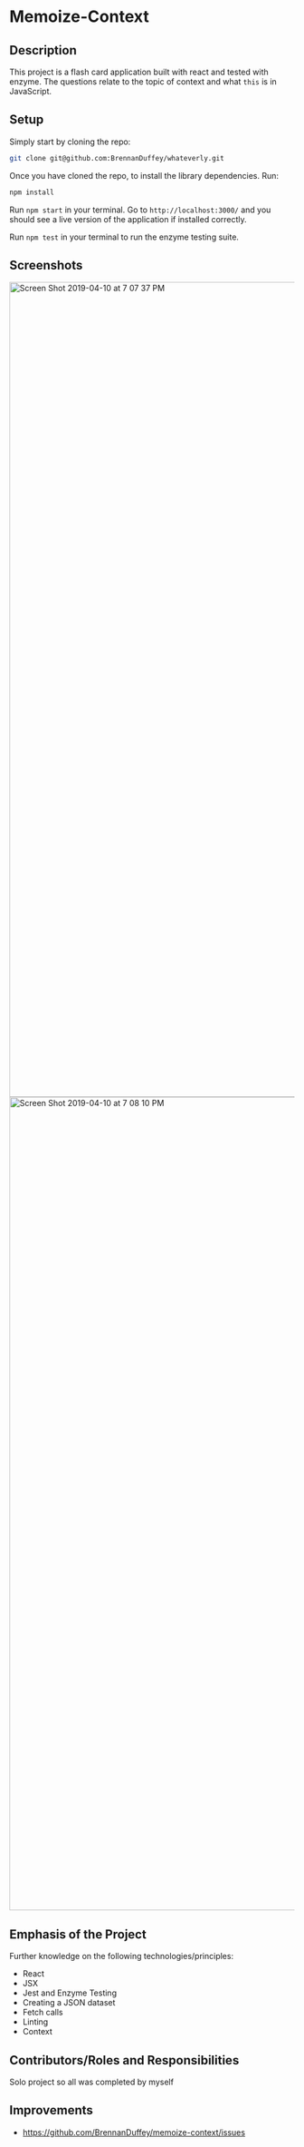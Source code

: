 # Memoize-Context

## Description

This project is a flash card application built with react and tested with enzyme. The questions relate to the topic of context and what `this` is in JavaScript.

## Setup

Simply start by cloning the repo:

```bash
git clone git@github.com:BrennanDuffey/whateverly.git
```

Once you have cloned the repo, to install the library dependencies. Run:

```bash
npm install
```

Run `npm start` in your terminal. Go to `http://localhost:3000/` and you should see a live version of the application if installed correctly.

Run `npm test` in your terminal to run the enzyme testing suite.

## Screenshots

<img width="1437" alt="Screen Shot 2019-04-10 at 7 07 37 PM" src="https://user-images.githubusercontent.com/37053236/55957696-2f151680-5c24-11e9-9787-1e7ddf944cb6.png">

<img width="1434" alt="Screen Shot 2019-04-10 at 7 08 10 PM" src="https://user-images.githubusercontent.com/37053236/55957703-33d9ca80-5c24-11e9-9cac-6246f55b4c50.png">

## Emphasis of the Project

Further knowledge on the following technologies/principles:

- React
- JSX
- Jest and Enzyme Testing
- Creating a JSON dataset
- Fetch calls
- Linting
- Context


## Contributors/Roles and Responsibilities

Solo project so all was completed by myself


## Improvements

- https://github.com/BrennanDuffey/memoize-context/issues

